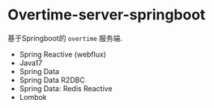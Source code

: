 # Overtime-server-springboot

基于Springboot的 `overtime` 服务端.

- Spring Reactive (webflux)
- Java17
- Spring Data
- Spring Data R2DBC
- Spring Data: Redis Reactive
- Lombok




